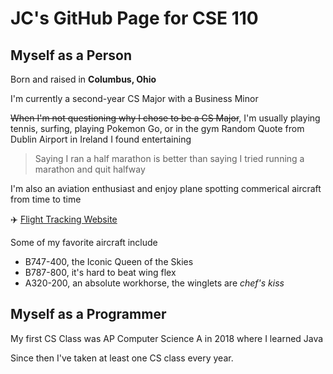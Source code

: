 # JC's GitHub Page for CSE 110
## Myself as a Person
Born and raised in **Columbus, Ohio**

I'm currently a second-year CS Major with a Business Minor

~~When I'm not questioning why I chose to be a CS Major~~, I'm usually playing tennis, surfing, playing Pokemon Go, or in the gym
Random Quote from Dublin Airport in Ireland I found entertaining
> Saying I ran a half marathon is better than saying I tried running a marathon and quit halfway

I'm also an aviation enthusiast and enjoy plane spotting commerical aircraft from time to time

:airplane: [Flight Tracking Website](flightradar24.com)

Some of my favorite aircraft include
- B747-400, the Iconic Queen of the Skies
- B787-800, it's hard to beat wing flex
- A320-200, an absolute workhorse, the winglets are *chef's kiss* 
## Myself as a Programmer
My first CS Class was AP Computer Science A in 2018 where I learned Java

Since then I've taken at least one CS class every year.




